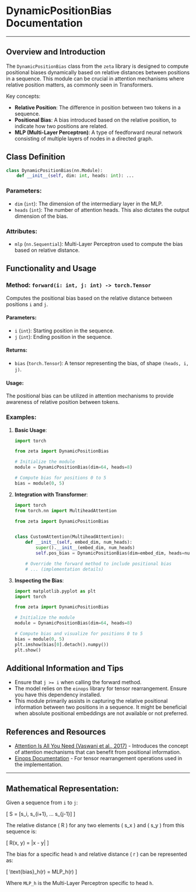 # DynamicPositionBias Documentation

---

## **Overview and Introduction**

The `DynamicPositionBias` class from the `zeta` library is designed to compute positional biases dynamically based on relative distances between positions in a sequence. This module can be crucial in attention mechanisms where relative position matters, as commonly seen in Transformers.

Key concepts:
- **Relative Position**: The difference in position between two tokens in a sequence.
- **Positional Bias**: A bias introduced based on the relative position, to indicate how two positions are related.
- **MLP (Multi-Layer Perceptron)**: A type of feedforward neural network consisting of multiple layers of nodes in a directed graph.

## **Class Definition**

```python
class DynamicPositionBias(nn.Module):
    def __init__(self, dim: int, heads: int): ...
```

### Parameters:
- `dim` (`int`): The dimension of the intermediary layer in the MLP.
- `heads` (`int`): The number of attention heads. This also dictates the output dimension of the bias.

### Attributes:
- `mlp` (`nn.Sequential`): Multi-Layer Perceptron used to compute the bias based on relative distance.
  
## **Functionality and Usage**

### Method: `forward(i: int, j: int) -> torch.Tensor`
Computes the positional bias based on the relative distance between positions `i` and `j`.

#### Parameters:
- `i` (`int`): Starting position in the sequence.
- `j` (`int`): Ending position in the sequence.

#### Returns:
- `bias` (`torch.Tensor`): A tensor representing the bias, of shape `(heads, i, j)`.

#### Usage:

The positional bias can be utilized in attention mechanisms to provide awareness of relative position between tokens.

### Examples:

1. **Basic Usage**:
    ```python
    import torch

    from zeta import DynamicPositionBias

    # Initialize the module
    module = DynamicPositionBias(dim=64, heads=8)

    # Compute bias for positions 0 to 5
    bias = module(0, 5)
    ```

2. **Integration with Transformer**:
    ```python
    import torch
    from torch.nn import MultiheadAttention

    from zeta import DynamicPositionBias


    class CustomAttention(MultiheadAttention):
        def __init__(self, embed_dim, num_heads):
            super().__init__(embed_dim, num_heads)
            self.pos_bias = DynamicPositionBias(dim=embed_dim, heads=num_heads)

        # Override the forward method to include positional bias
        # ... (implementation details)
    ```

3. **Inspecting the Bias**:
    ```python
    import matplotlib.pyplot as plt
    import torch

    from zeta import DynamicPositionBias

    # Initialize the module
    module = DynamicPositionBias(dim=64, heads=8)

    # Compute bias and visualize for positions 0 to 5
    bias = module(0, 5)
    plt.imshow(bias[0].detach().numpy())
    plt.show()
    ```

## **Additional Information and Tips**

- Ensure that `j >= i` when calling the forward method.
- The model relies on the `einops` library for tensor rearrangement. Ensure you have this dependency installed.
- This module primarily assists in capturing the relative positional information between two positions in a sequence. It might be beneficial when absolute positional embeddings are not available or not preferred.

## **References and Resources**
- [Attention Is All You Need (Vaswani et al., 2017)](https://arxiv.org/abs/1706.03762) - Introduces the concept of attention mechanisms that can benefit from positional information.
- [Einops Documentation](https://github.com/arogozhnikov/einops) - For tensor rearrangement operations used in the implementation.

---

## Mathematical Representation:

Given a sequence from `i` to `j`:

\[ S = [s_i, s_{i+1}, ... s_{j-1}] \]

The relative distance \( R \) for any two elements \( s_x \) and \( s_y \) from this sequence is:

\[ R(x, y) = |x - y| \]

The bias for a specific head `h` and relative distance \( r \) can be represented as:

\[ \text{bias}_h(r) = MLP_h(r) \]

Where `MLP_h` is the Multi-Layer Perceptron specific to head `h`.